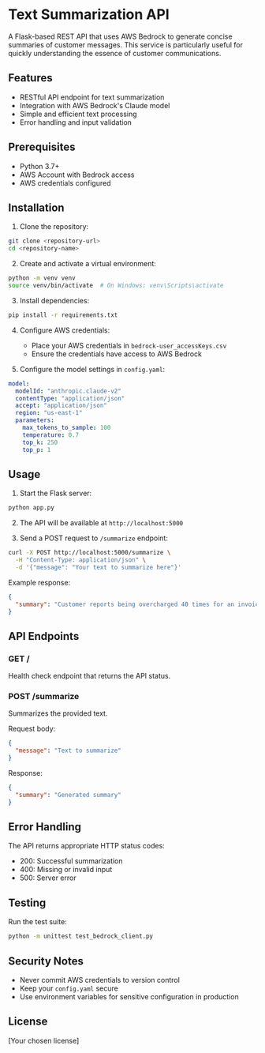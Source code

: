 # Text Summarization API

A Flask-based REST API that uses AWS Bedrock to generate concise summaries of customer messages. This service is particularly useful for quickly understanding the essence of customer communications.

## Features

- RESTful API endpoint for text summarization
- Integration with AWS Bedrock's Claude model
- Simple and efficient text processing
- Error handling and input validation

## Prerequisites

- Python 3.7+
- AWS Account with Bedrock access
- AWS credentials configured

## Installation

1. Clone the repository:
```bash
git clone <repository-url>
cd <repository-name>
```

2. Create and activate a virtual environment:
```bash
python -m venv venv
source venv/bin/activate  # On Windows: venv\Scripts\activate
```

3. Install dependencies:
```bash
pip install -r requirements.txt
```

4. Configure AWS credentials:
   - Place your AWS credentials in `bedrock-user_accessKeys.csv`
   - Ensure the credentials have access to AWS Bedrock

5. Configure the model settings in `config.yaml`:
```yaml
model:
  modelId: "anthropic.claude-v2"
  contentType: "application/json"
  accept: "application/json"
  region: "us-east-1"
  parameters:
    max_tokens_to_sample: 100
    temperature: 0.7
    top_k: 250
    top_p: 1
```

## Usage

1. Start the Flask server:
```bash
python app.py
```

2. The API will be available at `http://localhost:5000`

3. Send a POST request to `/summarize` endpoint:
```bash
curl -X POST http://localhost:5000/summarize \
  -H "Content-Type: application/json" \
  -d '{"message": "Your text to summarize here"}'
```

Example response:
```json
{
  "summary": "Customer reports being overcharged 40 times for an invoice and expresses frustration."
}
```

## API Endpoints

### GET /
Health check endpoint that returns the API status.

### POST /summarize
Summarizes the provided text.

Request body:
```json
{
  "message": "Text to summarize"
}
```

Response:
```json
{
  "summary": "Generated summary"
}
```

## Error Handling

The API returns appropriate HTTP status codes:
- 200: Successful summarization
- 400: Missing or invalid input
- 500: Server error

## Testing

Run the test suite:
```bash
python -m unittest test_bedrock_client.py
```

## Security Notes

- Never commit AWS credentials to version control
- Keep your `config.yaml` secure
- Use environment variables for sensitive configuration in production

## License

[Your chosen license]
